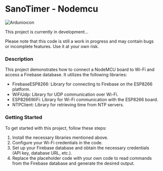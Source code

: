 # SanoTimer - Nodemcu

![Ardunioıcon](https://github.com/iremSaral/SanoTimer-ArduinoCode/assets/92708146/4889f11e-7653-43b5-9a1d-2227d083398e)


This project is currently in development...

Please note that this code is still a work in progress and may contain bugs or incomplete features. Use it at your own risk.
### Description
This project demonstrates how to connect a NodeMCU board to Wi-Fi and access a Firebase database. It utilizes the following libraries:

- FirebaseESP8266: Library for connecting to Firebase on the ESP8266 platform.
- WiFiUdp: Library for UDP communication over Wi-Fi.
- ESP8266WiFi: Library for Wi-Fi communication with the ESP8266 board.
- NTPClient: Library for retrieving time from NTP servers.

### Getting Started

To get started with this project, follow these steps:

1. Install the necessary libraries mentioned above.
2. Configure your Wi-Fi credentials in the code.
3. Set up your Firebase database and obtain the necessary credentials (API key, database URL, etc.).
4. Replace the placeholder code with your own code to read commands from the Firebase database and generate the desired output.



